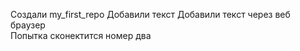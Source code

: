 Создали my_first_repo
Добавили текст
Добавили текст через веб браузер  
Попытка сконектится номер два

